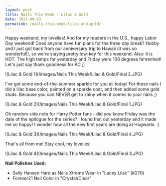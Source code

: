 ```yaml
---
layout: post
title: Nails This Week - Lilac & Gold
date: 2017-09-03
permalink: /nails-this-week-lilac-and-gold/
---
```


Happy weekend, my lovelies! And for my readers in the U.S., happy Labor Day weekend! Does anyone have fun plans for the three day break? Hubby and I just got back from our anniversary trip to Hawaii (it was so wonderful!), so we're staying pretty low-key for this weekend. Also: it is HOT. The high temps for yesterday and Friday were 106 degrees fahrenheit! Let's just say thank goodness for AC ;)

![Lilac & Gold 1](/images/Nails This Week/Lilac & Gold/Final 2.JPG)

I've got some end-of-the-summer sparkle for you all today! For these nails I did a lilac base color, painted on a sparkle coat, and then added some gold studs. Because you can NEVER get to shiny when it comes to your nails ;)

![Lilac & Gold 2](/images/Nails This Week/Lilac & Gold/Final 1.JPG)

Oh random side note for Harry Potter fans - did you know Friday was the date of the epilogue for the series? I found that out yesterday and it made me so happy! I wonder how all the new first years are doing at Hogwarts. :)

![Lilac & Gold 3](/images/Nails This Week/Lilac & Gold/Final 4.JPG)

That's all from me! Stay cool, my lovelies!

![Lilac & Gold 4](/images/Nails This Week/Lilac & Gold/Final 3.JPG)

**Nail Polishes Used:**

- Sally Hansen Hard as Nails Xtreme Wear in "Lacey Lilac" (#270)
- Forever21 Nail Color in "Crystal/Clear" 
